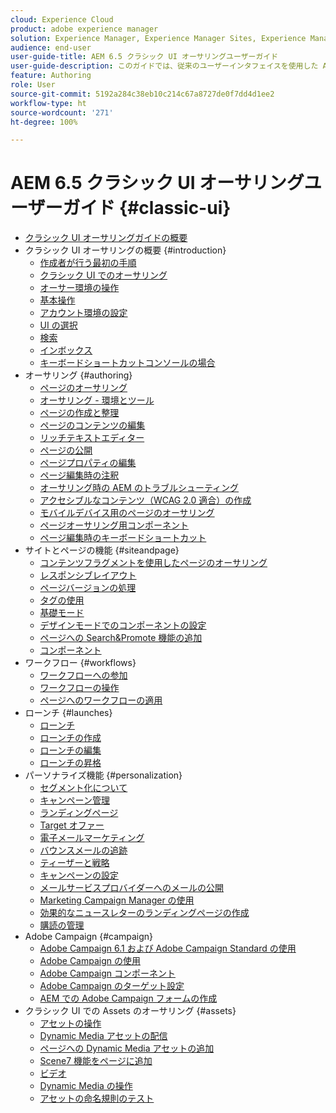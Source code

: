 ```yaml
---
cloud: Experience Cloud
product: adobe experience manager
solution: Experience Manager, Experience Manager Sites, Experience Manager 6.5
audience: end-user
user-guide-title: AEM 6.5 クラシック UI オーサリングユーザーガイド
user-guide-description: このガイドでは、従来のユーザーインタフェイスを使用した AEM でのオーサリングの概念を説明します。
feature: Authoring
role: User
source-git-commit: 5192a284c38eb10c214c67a8727de0f7dd4d1ee2
workflow-type: ht
source-wordcount: '271'
ht-degree: 100%

---
```



# AEM 6.5 クラシック UI オーサリングユーザーガイド {#classic-ui}

+ [クラシック UI オーサリングガイドの概要](home.md)
+ クラシック UI オーサリングの概要 {#introduction}
   + [作成者が行う最初の手順](classic-page-author-first-steps.md)
   + [クラシック UI でのオーサリング](classicui.md)
   + [オーサー環境の操作](author-env.md)
   + [基本操作 ](author-env-basic-handling.md)
   + [アカウント環境の設定 ](author-env-user-props.md)
   + [UI の選択 ](author-env-select-ui.md)
   + [検索](author-env-search.md)
   + [インボックス ](author-env-inbox.md)
   + [キーボードショートカットコンソールの場合](author-env-keyboard-shortcuts.md)
+ オーサリング {#authoring}
   + [ページのオーサリング](classic-page-author.md)
   + [オーサリング - 環境とツール ](classic-page-author-env-tools.md)
   + [ページの作成と整理 ](classic-page-author-manage-pages.md)
   + [ページのコンテンツの編集 ](classic-page-author-edit-content.md)
   + [リッチテキストエディター](classic-page-author-rich-text-editor.md)
   + [ページの公開 ](classic-page-author-publish-pages.md)
   + [ページプロパティの編集 ](classic-page-author-edit-page-properties.md)
   + [ページ編集時の注釈 ](classic-page-author-annotations.md)
   + [オーサリング時の AEM のトラブルシューティング](classic-page-author-troubleshooting.md)
   + [アクセシブルなコンテンツ（WCAG 2.0 適合）の作成 ](classic-page-author-accessible-content.md)
   + [モバイルデバイス用のページのオーサリング](classic-feature-mobile.md)
   + [ページオーサリング用コンポーネント](classic-page-author-edit-mode.md)
   + [ページ編集時のキーボードショートカット](classic-page-author-keyboard-shortcuts.md)
+ サイトとページの機能 {#siteandpage}
   + [コンテンツフラグメントを使用したページのオーサリング ](classic-page-author-content-fragments.md)
   + [レスポンシブレイアウト](classic-page-author-responsive-layout.md)
   + [ページバージョンの処理 ](classic-page-author-work-with-versions.md)
   + [タグの使用 ](classic-feature-tags.md)
   + [基礎モード](classic-feature-scaffolding.md)
   + [デザインモードでのコンポーネントの設定 ](classic-page-author-design-mode.md)
   + [ページへの Search&amp;Promote 機能の追加 ](classic-feature-search-promote.md)
   + [コンポーネント](classic-page-author-default-components.md)
+ ワークフロー {#workflows}
   + [ワークフローへの参加 ](classic-workflows-participating.md)
   + [ワークフローの操作](classic-workflows.md)
   + [ページへのワークフローの適用 ](classic-workflows-applying.md)
+ ローンチ {#launches}
   + [ローンチ](classic-launches.md)
   + [ローンチの作成](classic-launches-creating.md)
   + [ローンチの編集](classic-launches-editing.md)
   + [ローンチの昇格](classic-launches-promoting.md)
+ パーソナライズ機能 {#personalization}
   + [セグメント化について ](classic-personalization-campaigns-segmentation.md)
   + [キャンペーン管理](classic-personalization-campaigns.md)
   + [ランディングページ](classic-personalization-campaigns-landingpage.md)
   + [Target オファー](classic-personalization-campaigns-target-offers.md)
   + [電子メールマーケティング ](classic-personalization-campaigns-email.md)
   + [バウンスメールの追跡](classic-personalization-campaigns-email-tracking-bounces.md)
   + [ティーザーと戦略 ](classic-personalization-campaigns-teasers-strategy.md)
   + [キャンペーンの設定 ](classic-personalization-campaigns-setting-up-your.md)
   + [メールサービスプロバイダーへのメールの公開](classic-personalization-campaigns-email-newsletters.md)
   + [Marketing Campaign Manager の使用 ](classic-personalization-campaigns-mktg-manager.md)
   + [効果的なニュースレターのランディングページの作成 ](classic-personalization-campaigns-email-landingpage.md)
   + [購読の管理 ](classic-personalization-campaigns-email-subscriptions.md)
+ Adobe Campaign {#campaign}
   + [Adobe Campaign 6.1 および Adobe Campaign Standard の使用 ](classic-personalization-ac-campaign.md)
   + [Adobe Campaign の使用](classic-personalization-ac.md)
   + [Adobe Campaign コンポーネント](classic-personalization-ac-components.md)
   + [Adobe Campaign のターゲット設定 ](classic-personalization-ac-target.md)
   + [AEM での Adobe Campaign フォームの作成 ](classic-personalization-ac-forms.md)
+ クラシック UI での Assets のオーサリング {#assets}
   + [アセットの操作](classicui-assets.md)
   + [Dynamic Media アセットの配信](dynamic-media-assets-delivering.md)
   + [ページへの Dynamic Media アセットの追加 ](dynamic-media-assets-adding-to-page.md)
   + [Scene7 機能をページに追加](manage-assets-classic-s7.md)
   + [ビデオ](manage-assets-classic-s7-video.md)
   + [Dynamic Media の操作](dynamic-media-assets.md)
   + [アセットの命名規則のテスト](asset-naming-conventions.md)
